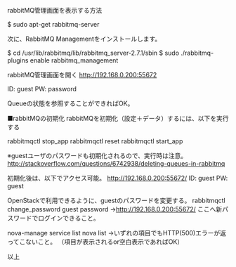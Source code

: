 rabbitMQ管理画面を表示する方法


$ sudo apt-get rabbitmq-server

次に、RabbitMQ Managementをインストールします。

$ cd /usr/lib/rabbitmq/lib/rabbitmq_server-2.7.1/sbin
$ sudo ./rabbitmq-plugins enable rabbitmq_management

rabbitMQ管理画面を開く
http://192.168.0.200:55672

ID: guest
PW: password

Queueの状態を参照することができればOK。


■rabbitMQの初期化
rabbitMQを初期化（設定＋データ）するには、以下を実行する

rabbitmqctl stop_app
rabbitmqctl reset
rabbitmqctl start_app

※guestユーザのパスワードも初期化されるので、実行時は注意。
http://stackoverflow.com/questions/6742938/deleting-queues-in-rabbitmq

初期化後は、以下でアクセス可能。
http://192.168.0.200:55672/
ID: guest
PW: guest

OpenStackで利用できるように、guestのパスワードを変更する。
rabbitmqctl change_password guest password
→http://192.168.0.200:55672/
 ここへ新パスワードでログインできること。
 
nova-manage service list
nova list
→いずれの項目でもHTTP(500)エラーが返ってこないこと。
（項目が表示されるor空白表示であればOK）

以上
